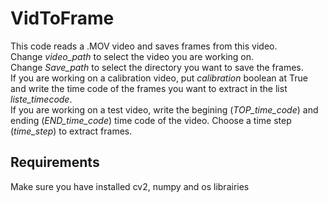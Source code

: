 # VidToFrame
This code reads a .MOV video and saves frames from this video.  
Change *video_path* to select the video you are working on.  
Change *Save_path* to select the directory you want to save the frames.  
If you are working on a calibration video, put *calibration* boolean at True and write the time code of the frames you want to extract in the list *liste_timecode*.  
If you are working on a test video, write the begining (*TOP_time_code*) and ending (*END_time_code*) time code of the video. Choose a time step (*time_step*) to extract frames.

## Requirements
Make sure you have installed cv2, numpy and os librairies
